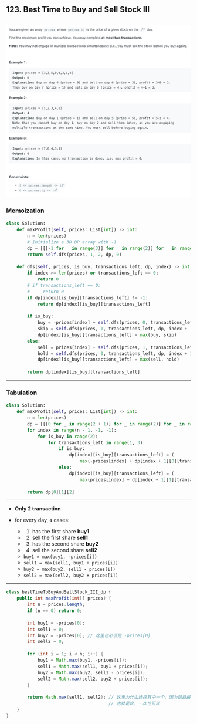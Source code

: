 ## 123. Best Time to Buy and Sell Stock III
![](img/2023-03-31-10-14-06.png)
---
### Memoization

```py
class Solution:
    def maxProfit(self, prices: List[int]) -> int:
        n = len(prices)
        # Initialize a 3D DP array with -1
        dp = [[[-1 for _ in range(3)] for _ in range(2)] for _ in range(n)]
        return self.dfs(prices, 1, 2, dp, 0)

    def dfs(self, prices, is_buy, transactions_left, dp, index) -> int:
        if index >= len(prices) or transactions_left == 0:
            return 0
        # if transactions_left == 0:
        #     return 0
        if dp[index][is_buy][transactions_left] != -1:
            return dp[index][is_buy][transactions_left]

        if is_buy:
            buy = -prices[index] + self.dfs(prices, 0, transactions_left, dp, index + 1)
            skip = self.dfs(prices, 1, transactions_left, dp, index + 1)
            dp[index][is_buy][transactions_left] = max(buy, skip)
        else:
            sell = prices[index] + self.dfs(prices, 1, transactions_left - 1, dp, index + 1)
            hold = self.dfs(prices, 0, transactions_left, dp, index + 1)
            dp[index][is_buy][transactions_left] = max(sell, hold)

        return dp[index][is_buy][transactions_left]
```
---

### Tabulation

```py
class Solution:
    def maxProfit(self, prices: List[int]) -> int:
        n = len(prices)
        dp = [[[0 for _ in range(2 + 1)] for _ in range(2)] for _ in range(n + 1)]
        for index in range(n - 1, -1, -1):
            for is_buy in range(2):
                for transactions_left in range(1, 3):
                    if is_buy:
                        dp[index][is_buy][transactions_left] = (
                            max(-prices[index] + dp[index + 1][0][transactions_left], 0 + dp[index + 1][1][transactions_left]))
                    else:
                        dp[index][is_buy][transactions_left] = (
                            max(prices[index] + dp[index + 1][1][transactions_left - 1], 0 + dp[index + 1][0][transactions_left]))

        return dp[0][1][2]
```


---
- **Only 2 transaction**


- for every day, `4` cases:
  - 1. has the first share **buy1**
  - 2. sell the first share **sell1**
  - 3. has the second share **buy2**
  - 4. sell the second share **sell2**
  - `buy1 = max(buy1, -prices[i])`
  - `sell1 = max(sell1, buy1 + prices[i])`
  - `buy2 = max(buy2, sell1 - prices[i])`
  - `sell2 = max(sell2, buy2 + prices[i])`
---

```java
class bestTimeToBuyAndSellStock_III_dp {
    public int maxProfit(int[] prices) {
        int n = prices.length;
        if (n == 0) return 0;

        int buy1 = -prices[0];
        int sell1 = 0;
        int buy2 = -prices[0]; // 这里也必须是 -prices[0]
        int sell2 = 0;

        for (int i = 1; i < n; i++) {
            buy1 = Math.max(buy1, -prices[i]);
            sell1 = Math.max(sell1, buy1 + prices[i]);
            buy2 = Math.max(buy2, sell1 - prices[i]);
            sell2 = Math.max(sell2, buy2 + prices[i]);
        }

        return Math.max(sell1, sell2); // 这里为什么选择其中一个，因为题目最多要求at most 2 transactions
                                       // 也就是说，一次也可以
    }
}
```
